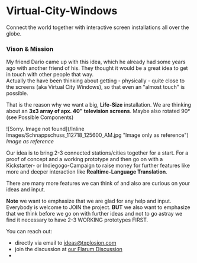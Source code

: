 # Virtual-City-Windows
Connect the world together with interactive screen installations all over the globe.

### Vison & Mission

My friend Dario came up with this idea, which he already had some years ago with another friend of his. They thought it would be a great idea to get in touch with other people that way.  
Actually the have been thinking about getting - physically - quite close to the screens (aka Virtual City Windows), so that even an "almost touch" is possible.

That is the reason why we want a big, **Life-Size** installation. We are thinking about an **3x3 array of apx. 40" television screens**. Maybe also rotated 90° (see Possible Components)

![Sorry. Image not found](/Inline Images/Schnappschuss_112718_125600_AM.jpg "Image only as reference")   
*Image as reference*

Our idea is to bring 2-3 connected stations/cities together for a start. For a proof of concept and a working prototype and then go on with a Kickstarter- or Indiegogo-Campaign to raise money for further features like more and deeper interaction like **Realtime-Language Translation**.

There are many more features we can think of and also are curious on your ideas and input.

**Note** we want to emphasize that we are glad for any help and input. Everybody is welcome to JOIN the project. 
**BUT** we also want to emphasize that we think before we go on with further ideas and not to go astray we find it necessary to have 2-3 WORKING prototypes FIRST.

You can reach out:
* directly via email to ideas@txplosion.com
* join the discussion at [our Flarum Discussion](https://discuss.txplosion.com)
* 
